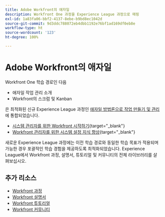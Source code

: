 ```yaml
---
title: Adobe Workfront의 애자일
description: Workfront One 과정을 Experience League 과정으로 매핑
exl-id: 1a83fa06-bbf2-4137-8ebe-b9bd8ec1042d
source-git-commit: 9d3ddc788072eb4dbb1192e76bf1ad169df0eb8e
workflow-type: ht
source-wordcount: '123'
ht-degree: 100%

---
```


# Adobe Workfront의 애자일

Workfront One 학습 경로인 다음

* 애자일 작업 관리 소개
* Workfront의 스크럼 및 Kanban

은 최적화된 신규 Experience League 과정인 [애자일 방법론으로 작업 만들기 및 관리](https://experienceleague.adobe.com/?recommended=Workfront-L-1-2022.1.agile)에 통합되었습니다.

* [시스템 관리자를 위한 Workfront 시작하기](https://experienceleague.adobe.com/?recommended=Workfront-A-1-2022.1.admin){target="_blank"}
* [Workfront 관리자를 위한 시스템 설정 지식 향상](https://experienceleague.adobe.com/?recommended=Workfront-A-1-2022.2.admin){target="_blank"}

새로운 Experience League 과정에는 이전 학습 경로와 동일한 학습 목표가 적용되며 가능한 경우 포괄적인 학습 경험을 제공하도록 최적화되었습니다.  Experience League에서 Workfront 과정, 설명서, 튜토리얼 및 커뮤니티의 전체 라이브러리를 살펴보십시오.

## 추가 리소스

* [Workfront 과정](https://experienceleague.adobe.com/?lang=en&amp;Solution=Workfront#courses)
* [Workfront 설명서](https://experienceleague.adobe.com/docs/workfront.html)
* [Workfront 튜토리얼](https://experienceleague.adobe.com/docs/workfront-learn/tutorials-workfront/home.html)
* [Workfront 커뮤니티](https://experienceleaguecommunities.adobe.com/t5/workfront/ct-p/workfront)
